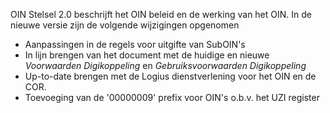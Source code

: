 OIN Stelsel 2.0 beschrijft het OIN beleid en de werking van het OIN. In de nieuwe versie zijn de volgende wijzigingen opgenomen

- Aanpassingen in de regels voor uitgifte van SubOIN's
- In lijn brengen van het document met de huidige en nieuwe *Voorwaarden Digikoppeling* en *Gebruiksvoorwaarden Digikoppeling*
- Up-to-date brengen met de Logius dienstverlening voor het OIN en de COR.
- Toevoeging van de '00000009' prefix voor OIN's o.b.v. het UZI register
